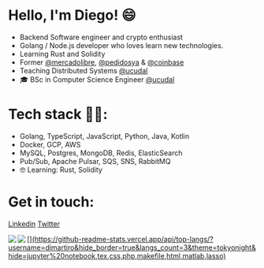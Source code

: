 # Hello, I'm Diego! 😄
- Backend Software engineer and crypto enthusiast 
- Golang / Node.js developer who loves learn new technologies.
- Learning Rust and Solidity
- Former [@mercadolibre](https://github.com/mercadolibre), [@pedidosya](https://github.com/pedidosya) & [@coinbase](https://github.com/coinbase)
- Teaching Distributed Systems [@ucudal](https://github.com/ucudal)
- 🎓 BSc in Computer Science Engineer [@ucudal](https://github.com/ucudal)

# Tech stack 👨‍💻:
- Golang, TypeScript, JavaScript, Python, Java, Kotlin
- Docker, GCP, AWS
- MySQL, Postgres, MongoDB, Redis, ElasticSearch
- Pub/Sub, Apache Pulsar, SQS, SNS, RabbitMQ
- 🤓 Learning: Rust, Solidity

# Get in touch:
[Linkedin](https://www.linkedin.com/in/dimartiro/)
[Twitter](https://twitter.com/dimartiro)

<a href="https://github.com/dimartiro"> 
  <img align="left" src="https://github-readme-stats.vercel.app/api?username=dimartiro&show_icons=true&count_private=true&theme=tokyonight&hide_border=true&include_all_commits=true"/> 
   [<img align="left" src="https://github-readme-stats.vercel.app/api/top-langs/?username=musinit&hide_border=true&langs_count=3&theme=tokyonight&hide=jupyter%20notebook,tex,css,php,makefile,html,matlab,lasso"/>](https://github-readme-stats.vercel.app/api/top-langs/?username=dimartiro&hide_border=true&langs_count=3&theme=tokyonight&hide=jupyter%20notebook,tex,css,php,makefile,html,matlab,lasso)
</a>
